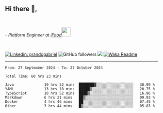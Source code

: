 <h2>Hi there  👋,</h2> </br>

<p><em>- Platform Engineer at <a href="https://www.ifood.com.br/">iFood</a><img src="https://media.giphy.com/media/WUlplcMpOCEmTGBtBW/giphy.gif" width="30"> 
</em></p></br>


[![Linkedin: prandogabriel](https://img.shields.io/badge/-prandogabriel-blue?style=flat-square&logo=Linkedin&logoColor=white&link=https://www.linkedin.com/in/prandogabriel/)](https://www.linkedin.com/in/prandogabriel)
![GitHub followers](https://img.shields.io/github/followers/prandogabriel?label=Follow&style=social)
![](https://visitor-badge.glitch.me/badge?page_id=prandogabriel.prandogabriel)
[![Waka Readme](https://github.com/prandogabriel/prandogabriel/actions/workflows/update-stats.yml.yml/badge.svg)](https://github.com/prandogabriel/prandogabriel/actions/workflows/update-stats.yml.yml)

---

<!--START_SECTION:waka-->

```golang
From: 27 September 2024 - To: 27 October 2024

Total Time: 60 hrs 23 mins

Java              19 hrs 52 mins  ███████▓░░░░░░░░░░░░░░░░░   30.99 %
YAML              13 hrs 18 mins  █████▒░░░░░░░░░░░░░░░░░░░   20.75 %
TypeScript        10 hrs 52 mins  ████▒░░░░░░░░░░░░░░░░░░░░   16.96 %
Markdown          6 hrs 21 mins   ██▒░░░░░░░░░░░░░░░░░░░░░░   09.93 %
Docker            4 hrs 46 mins   ██░░░░░░░░░░░░░░░░░░░░░░░   07.45 %
Other             3 hrs 44 mins   █▒░░░░░░░░░░░░░░░░░░░░░░░   05.83 %
```

<!--END_SECTION:waka-->
